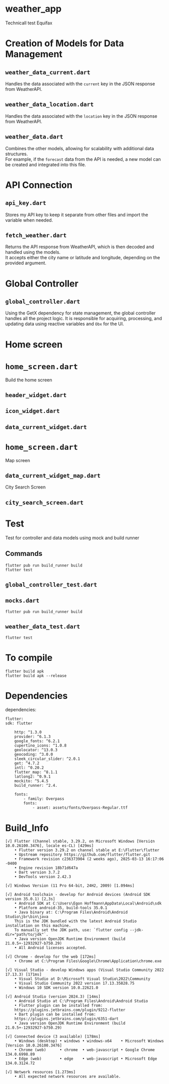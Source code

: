 # weather_app

Technicall test Equifax


# Creation of Models for Data Management  

## `weather_data_current.dart`  

Handles the data associated with the `current` key in the JSON response from WeatherAPI.  

## `weather_data_location.dart`  

Handles the data associated with the `location` key in the JSON response from WeatherAPI.  

## `weather_data.dart`  

Combines the other models, allowing for scalability with additional data structures.  
For example, if the `forecast` data from the API is needed, a new model can be created and integrated into this file.

# API Connection  

## `api_key.dart`  

Stores my API key to keep it separate from other files and import the variable when needed.  

## `fetch_weather.dart`  

Returns the API response from WeatherAPI, which is then decoded and handled using the models.  
It accepts either the city name or latitude and longitude, depending on the provided argument.

# Global Controller

## `global_controller.dart`

Using the GetX dependency for state management, the global controller handles all the project logic. It is responsible for acquiring, processing, and updating data using reactive variables and `Obx` for the UI.

# Home screen

# `home_screen.dart`

Build the home screen

## `header_widget.dart`
## `icon_widget.dart`
## `data_current_widget.dart`

# `home_screen.dart`

Map screen

## `data_current_widget_map.dart`

City Search Screen

## `city_search_screen.dart`

# Test

Test for controller and data models using mock and build runner

## Commands

    flutter pub run build_runner build
    flutter test

## `global_controller_test.dart`
## `mocks.dart`

    flutter pub run build_runner build


## `weather_data_test.dart`

    flutter test

# To compile

    flutter build apk
    flutter build apk --release


# Dependencies

dependencies:
    
    flutter:
    sdk: flutter

        http: ^1.3.0
        provider: ^6.1.3
        google_fonts: ^6.2.1
        cupertino_icons: ^1.0.8
        geolocator: ^13.0.3
        geocoding: ^3.0.0
        sleek_circular_slider: ^2.0.1
        get: ^4.7.2
        intl: ^0.20.2
        flutter_map: ^8.1.1
        latlong2: ^0.9.1
        mockito: ^5.4.5
        build_runner: ^2.4.

        fonts:
            - family: Overpass
            fonts:
                - asset: assets/fonts/Overpass-Regular.ttf

# Build_Info

    [√] Flutter (Channel stable, 3.29.2, on Microsoft Windows [Versi¢n 10.0.26100.3476], locale es-CL) [429ms]
        • Flutter version 3.29.2 on channel stable at E:\Flutter\flutter
        • Upstream repository https://github.com/flutter/flutter.git
        • Framework revision c236373904 (2 weeks ago), 2025-03-13 16:17:06 -0400
        • Engine revision 18b71d647a
        • Dart version 3.7.2
        • DevTools version 2.42.3

    [√] Windows Version (11 Pro 64-bit, 24H2, 2009) [1.094ms]

    [√] Android toolchain - develop for Android devices (Android SDK version 35.0.1) [2,3s]
        • Android SDK at C:\Users\Egon Hoffmann\AppData\Local\Android\sdk
        • Platform android-35, build-tools 35.0.1
        • Java binary at: C:\Program Files\Android\Android Studio\jbr\bin\java
        This is the JDK bundled with the latest Android Studio installation on this machine.
        To manually set the JDK path, use: `flutter config --jdk-dir="path/to/jdk"`.
        • Java version OpenJDK Runtime Environment (build 21.0.5+-12932927-b750.29)
        • All Android licenses accepted.

    [√] Chrome - develop for the web [172ms]
        • Chrome at C:\Program Files\Google\Chrome\Application\chrome.exe

    [√] Visual Studio - develop Windows apps (Visual Studio Community 2022 17.13.3) [171ms]
        • Visual Studio at D:\Microsoft Visual Studio\2022\Community
        • Visual Studio Community 2022 version 17.13.35828.75
        • Windows 10 SDK version 10.0.22621.0

    [√] Android Studio (version 2024.3) [14ms]
        • Android Studio at C:\Program Files\Android\Android Studio
        • Flutter plugin can be installed from:
        https://plugins.jetbrains.com/plugin/9212-flutter
        • Dart plugin can be installed from:
        https://plugins.jetbrains.com/plugin/6351-dart
        • Java version OpenJDK Runtime Environment (build 21.0.5+-12932927-b750.29)

    [√] Connected device (3 available) [178ms]
        • Windows (desktop) • windows • windows-x64    • Microsoft Windows [Versi¢n 10.0.26100.3476]
        • Chrome (web)      • chrome  • web-javascript • Google Chrome 134.0.6998.89
        • Edge (web)        • edge    • web-javascript • Microsoft Edge 134.0.3124.72

    [√] Network resources [1.273ms]
        • All expected network resources are available.


